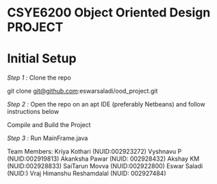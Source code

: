 # CSYE6200 Object Oriented Design PROJECT

# Initial Setup

*Step 1 :* Clone the repo

git clone git@github.com:eswarsaladi/ood_project.git


*Step 2 :* Open the repo on an apt IDE (preferably Netbeans) and follow instructions below

Compile and Build the Project




*Step 3 :* Run MainFrame.java



Team Members:
Kriya Kothari (NUID:002923272)
Vyshnavu P (NUID:002919813)
Akanksha Pawar (NUID: 002928432)
Akshay KM (NUID:002928833)
SaiTarun Movva (NUID:002922800)
Eswar Saladi (NUID:)
Vraj Himanshu Reshamdalal (NUID: 002927484)
